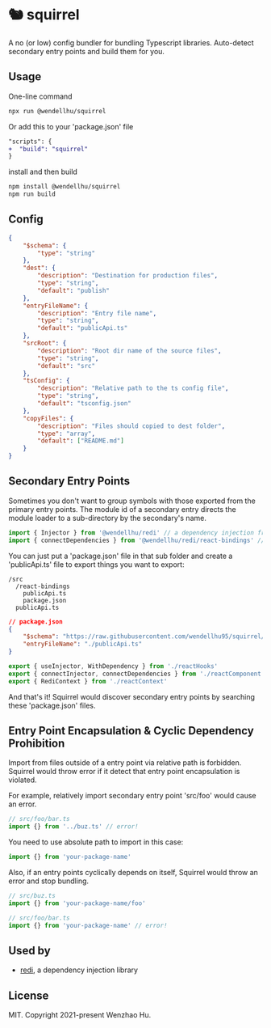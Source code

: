 # 🐿️ squirrel

A no (or low) config bundler for bundling Typescript libraries. Auto-detect secondary entry points and build them for you.

## Usage

One-line command

```sh
npx run @wendellhu/squirrel
```

Or add this to your 'package.json' file

```diff
"scripts": {
+  "build": "squirrel"
}
```

install and then build

```sh
npm install @wendellhu/squirrel
npm run build
```

## Config

```json
{
    "$schema": {
        "type": "string"
    },
    "dest": {
        "description": "Destination for production files",
        "type": "string",
        "default": "publish"
    },
    "entryFileName": {
        "description": "Entry file name",
        "type": "string",
        "default": "publicApi.ts"
    },
    "srcRoot": {
        "description": "Root dir name of the source files",
        "type": "string",
        "default": "src"
    },
    "tsConfig": {
        "description": "Relative path to the ts config file",
        "type": "string",
        "default": "tsconfig.json"
    },
    "copyFiles": {
        "description": "Files should copied to dest folder",
        "type": "array",
        "default": ["README.md"]
    }
}
```

## Secondary Entry Points

Sometimes you don't want to group symbols with those exported from the primary entry points. The module id of a secondary entry directs the module loader to a sub-directory by the secondary's name.

```typescript
import { Injector } from '@wendellhu/redi' // a dependency injection framework
import { connectDependencies } from '@wendellhu/redi/react-bindings' // some utils to help bind your React app to the dependency injection framework
```

You can just put a 'package.json' file in that sub folder and create a 'publicApi.ts' file to export things you want to export:

```
/src
  /react-bindings
    publicApi.ts
    package.json
  publicApi.ts
```

```json
// package.json
{
    "$schema": "https://raw.githubusercontent.com/wendellhu95/squirrel/master/src/schema/squirrel.schema.json",
    "entryFileName": "./publicApi.ts"
}
```

```ts
export { useInjector, WithDependency } from './reactHooks'
export { connectInjector, connectDependencies } from './reactComponent'
export { RediContext } from './reactContext'
```

And that's it! Squirrel would discover secondary entry points by searching these 'package.json' files.

## Entry Point Encapsulation & Cyclic Dependency Prohibition

Import from files outside of a entry point via relative path is forbidden. Squirrel would throw error if it detect that entry point encapsulation is violated.

For example, relatively import secondary entry point 'src/foo' would cause an error.

```ts
// src/foo/bar.ts
import {} from '../buz.ts' // error!
```

You need to use absolute path to import in this case:

```ts
import {} from 'your-package-name'
```

Also, if an entry points cyclically depends on itself, Squirrel would throw an error and stop bundling.

```ts
// src/buz.ts
import {} from 'your-package-name/foo'

// src/foo/bar.ts
import {} from 'your-package-name' // error!
```

## Used by

-   [redi](https://github.com/wzhudev/redi), a dependency injection library

## License

MIT. Copyright 2021-present Wenzhao Hu.

